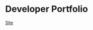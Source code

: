 # Developer Portfolio
[Site]([url](https://flores-luis.github.io/portfolio/)https://flores-luis.github.io/portfolio/)
